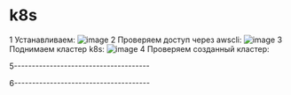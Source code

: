 # k8s
1 Устанавливаем:
![image](https://github.com/jenekisv/k8s/assets/38710485/6a0f12db-ddf3-43e3-94fd-aeed2a027524)
2 Проверяем доступ через awscli:
![image](https://github.com/jenekisv/k8s/assets/38710485/2387e36a-b13f-43bd-acaf-fefbf5ea1d02)
3 Поднимаем кластер k8s:
![image](https://github.com/jenekisv/k8s/assets/38710485/58dac3ce-a08a-4dde-afcc-b86f68527802)
4 Проверяем созданный кластер:

5--------------------------------------

6--------------------------------------
